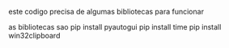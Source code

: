 este codigo precisa de algumas bibliotecas para funcionar


as bibliotecas sao 
pip install pyautogui
pip install time
pip install win32clipboard
